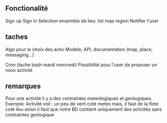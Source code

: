 ## Fonctionalité
Sign up
Sign in
Selection ensemble de lieu:
	list
	map
	region
Notifier l'user

## taches
Algo pour le choix des activ
Modele, API, documentation (map, place, messaging...)

Cron (tache bash mardi mercredi)
Possibilité pour l'user de proposer un nouv activité


## remarques

Pour une activité il y a des contraintes meteologiques et geologiques. Exemple:
	Activité voil : un peu de vent coté meteo mais, il faut de la flote coté lieu sinon il faut que notre BD contient uniquement des activités sans contraintes geologique
